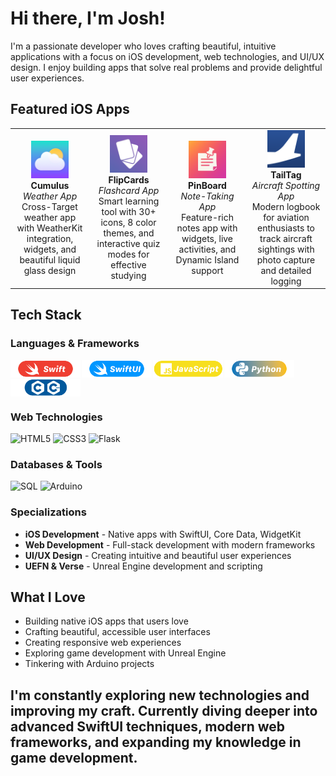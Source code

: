 # Hi there, I'm Josh! 

I'm a passionate developer who loves crafting beautiful, intuitive applications with a focus on iOS development, web technologies, and UI/UX design. I enjoy building apps that solve real problems and provide delightful user experiences.

##  Featured iOS Apps

<table>
<tr>
<td align="center" width="25%">
<img src="App_Icons/Cumulus.png" width="60" height="60"><br>
<strong>Cumulus</strong><br>
<em>Weather App</em><br>
Cross-Target weather app with WeatherKit integration, widgets, and beautiful liquid glass design
</td>
<td align="center" width="25%">
<img src="App_Icons/FlipCards.png" width="60" height="60"><br>
<strong>FlipCards</strong><br>
<em>Flashcard App</em><br>
Smart learning tool with 30+ icons, 8 color themes, and interactive quiz modes for effective studying
</td>
<td align="center" width="25%">
<img src="App_Icons/PinBoard.png" width="60" height="60"><br>
<strong>PinBoard</strong><br>
<em>Note-Taking App</em><br>
Feature-rich notes app with widgets, live activities, and Dynamic Island support
</td>
<td align="center" width="25%">
<img src="App_Icons/TailTag.png" width="60" height="60"><br>
<strong>TailTag</strong><br>
<em>Aircraft Spotting App</em><br>
Modern logbook for aviation enthusiasts to track aircraft sightings with photo capture and detailed logging
</td>
</tr>
</table>

## Tech Stack

### Languages & Frameworks
<div style="display: flex; gap: 2px; flex-wrap: wrap;">
<img src="badges/Swift.png" height="28" alt="Swift">
<img src="badges/Swiftui.png" height="28" alt="SwiftUI">
<img src="badges/JavaScript.png" height="28" alt="JavaScript">
<img src="badges/python.png" height="28" alt="Python">
<img src="badges/c_cpp.png" height="28" alt="C/C++">
</div>

### Web Technologies
![HTML5](https://img.shields.io/badge/HTML5-E34F26?style=for-the-badge&logo=html5&logoColor=white)
![CSS3](https://img.shields.io/badge/CSS3-1572B6?style=for-the-badge&logo=css3&logoColor=white)
![Flask](https://img.shields.io/badge/Flask-000000?style=for-the-badge&logo=flask&logoColor=white)

### Databases & Tools
![SQL](https://img.shields.io/badge/SQL-4479A1?style=for-the-badge&logo=mysql&logoColor=white)
![Arduino](https://img.shields.io/badge/Arduino-00979D?style=for-the-badge&logo=arduino&logoColor=white)

### Specializations
- **iOS Development** - Native apps with SwiftUI, Core Data, WidgetKit
- **Web Development** - Full-stack development with modern frameworks
- **UI/UX Design** - Creating intuitive and beautiful user experiences
- **UEFN & Verse** - Unreal Engine development and scripting

##  What I Love
-  Building native iOS apps that users love
-  Crafting beautiful, accessible user interfaces
-  Creating responsive web experiences
-  Exploring game development with Unreal Engine
-  Tinkering with Arduino projects

I'm constantly exploring new technologies and improving my craft. Currently diving deeper into advanced SwiftUI techniques, modern web frameworks, and expanding my knowledge in game development.
---
